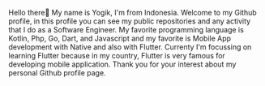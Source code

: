 Hello there👋
My name is Yogik, I'm from Indonesia. Welcome to my Github profile, in this profile you can see my public repositories and any activity that I do as a Software Engineer. My favorite programming language is Kotlin, Php, Go, Dart, and Javascript and my favorite is Mobile App development with Native and also with Flutter. Currenty I'm focussing on learning Flutter because in my country, Flutter is very famous for developing mobile application. Thank you for your interest about my personal Github profile page.
